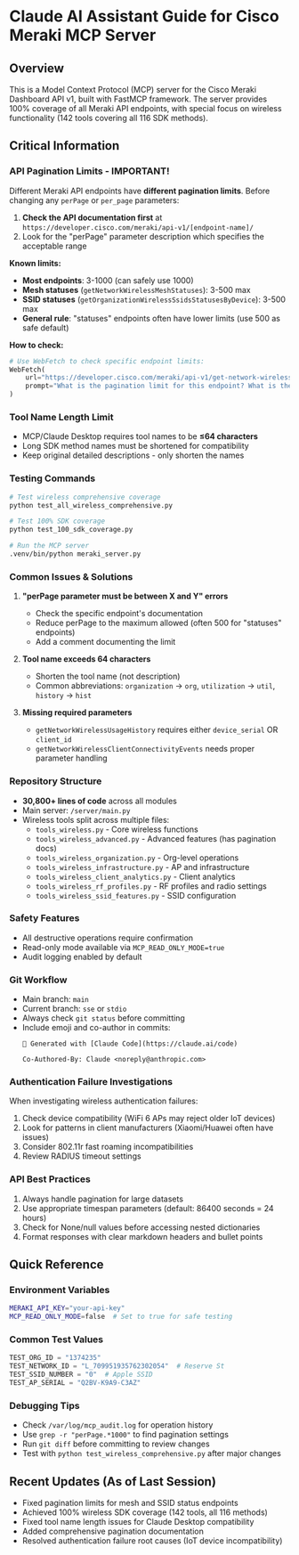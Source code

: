 # Claude AI Assistant Guide for Cisco Meraki MCP Server

## Overview
This is a Model Context Protocol (MCP) server for the Cisco Meraki Dashboard API v1, built with FastMCP framework. The server provides 100% coverage of all Meraki API endpoints, with special focus on wireless functionality (142 tools covering all 116 SDK methods).

## Critical Information

### API Pagination Limits - IMPORTANT!
Different Meraki API endpoints have **different pagination limits**. Before changing any `perPage` or `per_page` parameters:

1. **Check the API documentation first** at `https://developer.cisco.com/meraki/api-v1/[endpoint-name]/`
2. Look for the "perPage" parameter description which specifies the acceptable range

**Known limits:**
- **Most endpoints**: 3-1000 (can safely use 1000)
- **Mesh statuses** (`getNetworkWirelessMeshStatuses`): 3-500 max
- **SSID statuses** (`getOrganizationWirelessSsidsStatusesByDevice`): 3-500 max
- **General rule**: "statuses" endpoints often have lower limits (use 500 as safe default)

**How to check:**
```python
# Use WebFetch to check specific endpoint limits:
WebFetch(
    url="https://developer.cisco.com/meraki/api-v1/get-network-wireless-mesh-statuses/",
    prompt="What is the pagination limit for this endpoint? What is the maximum perPage value allowed?"
)
```

### Tool Name Length Limit
- MCP/Claude Desktop requires tool names to be **≤64 characters**
- Long SDK method names must be shortened for compatibility
- Keep original detailed descriptions - only shorten the names

### Testing Commands
```bash
# Test wireless comprehensive coverage
python test_all_wireless_comprehensive.py

# Test 100% SDK coverage
python test_100_sdk_coverage.py

# Run the MCP server
.venv/bin/python meraki_server.py
```

### Common Issues & Solutions

1. **"perPage parameter must be between X and Y" errors**
   - Check the specific endpoint's documentation
   - Reduce perPage to the maximum allowed (often 500 for "statuses" endpoints)
   - Add a comment documenting the limit

2. **Tool name exceeds 64 characters**
   - Shorten the tool name (not description)
   - Common abbreviations: `organization` → `org`, `utilization` → `util`, `history` → `hist`

3. **Missing required parameters**
   - `getNetworkWirelessUsageHistory` requires either `device_serial` OR `client_id`
   - `getNetworkWirelessClientConnectivityEvents` needs proper parameter handling

### Repository Structure
- **30,800+ lines of code** across all modules
- Main server: `/server/main.py`
- Wireless tools split across multiple files:
  - `tools_wireless.py` - Core wireless functions
  - `tools_wireless_advanced.py` - Advanced features (has pagination docs)
  - `tools_wireless_organization.py` - Org-level operations
  - `tools_wireless_infrastructure.py` - AP and infrastructure
  - `tools_wireless_client_analytics.py` - Client analytics
  - `tools_wireless_rf_profiles.py` - RF profiles and radio settings
  - `tools_wireless_ssid_features.py` - SSID configuration

### Safety Features
- All destructive operations require confirmation
- Read-only mode available via `MCP_READ_ONLY_MODE=true`
- Audit logging enabled by default

### Git Workflow
- Main branch: `main`
- Current branch: `sse` or `stdio`
- Always check `git status` before committing
- Include emoji and co-author in commits:
  ```
  🤖 Generated with [Claude Code](https://claude.ai/code)
  
  Co-Authored-By: Claude <noreply@anthropic.com>
  ```

### Authentication Failure Investigations
When investigating wireless authentication failures:
1. Check device compatibility (WiFi 6 APs may reject older IoT devices)
2. Look for patterns in client manufacturers (Xiaomi/Huawei often have issues)
3. Consider 802.11r fast roaming incompatibilities
4. Review RADIUS timeout settings

### API Best Practices
1. Always handle pagination for large datasets
2. Use appropriate timespan parameters (default: 86400 seconds = 24 hours)
3. Check for None/null values before accessing nested dictionaries
4. Format responses with clear markdown headers and bullet points

## Quick Reference

### Environment Variables
```bash
MERAKI_API_KEY="your-api-key"
MCP_READ_ONLY_MODE=false  # Set to true for safe testing
```

### Common Test Values
```python
TEST_ORG_ID = "1374235"
TEST_NETWORK_ID = "L_709951935762302054"  # Reserve St
TEST_SSID_NUMBER = "0"  # Apple SSID
TEST_AP_SERIAL = "Q2BV-K9A9-C3AZ"
```

### Debugging Tips
- Check `/var/log/mcp_audit.log` for operation history
- Use `grep -r "perPage.*1000"` to find pagination settings
- Run `git diff` before committing to review changes
- Test with `python test_wireless_comprehensive.py` after major changes

## Recent Updates (As of Last Session)
- Fixed pagination limits for mesh and SSID status endpoints
- Achieved 100% wireless SDK coverage (142 tools, all 116 methods)
- Fixed tool name length issues for Claude Desktop compatibility
- Added comprehensive pagination documentation
- Resolved authentication failure root causes (IoT device incompatibility)